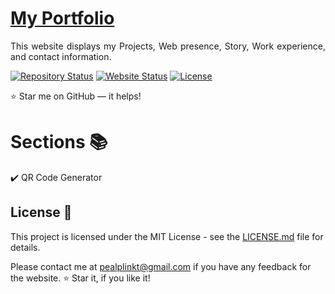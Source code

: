 # <a href="https://egeozalan.com" target="_blank">My Portfolio</a>
<p align="justify">This website displays my Projects, Web presence, Story, Work experience, and contact information.</p>

[![Repository Status](https://img.shields.io/badge/Repository%20Status-Maintained-dark%20green.svg)]()
[![Website Status](https://img.shields.io/badge/Website%20Status-Online-green)]()
<a href="https://github.com/egeozalan/pealqrgenerator/blob/main/LICENSE"><img alt="License" src="http://img.shields.io/:license-mit-blue.svg?style=flat-square?style=flat-square" /></a>

:star: Star me on GitHub — it helps!

# Sections 📚

✔️ QR Code Generator

## License 📄
This project is licensed under the MIT License - see the [LICENSE.md](./LICENSE) file for details.


Please contact me at pealplinkt@gmail.com if you have any feedback for the website. :star: Star it, if you like it!
